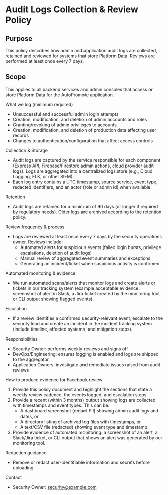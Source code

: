# Audit Logs Collection & Review Policy

Purpose
-------
This policy describes how admin and application audit logs are collected, retained and reviewed for systems that store Platform Data. Reviews are performed at least once every 7 days.

Scope
-----
This applies to all backend services and admin consoles that access or store Platform Data for the AutoPromote application.

What we log (minimum required)
- Unsuccessful and successful admin login attempts
- Creation, modification, and deletion of admin accounts and roles
- Granting/revoking of admin privileges to accounts
- Creation, modification, and deletion of production data affecting user records
- Changes to authentication/configuration that affect access controls

Collection & Storage
- Audit logs are captured by the service responsible for each component (Express API, Firebase/Firestore admin actions, cloud provider audit logs). Logs are aggregated into a centralized logs store (e.g., Cloud Logging, ELK, or other SIEM).
- Each log entry contains a UTC timestamp, source service, event type, redacted identifiers, and an actor (role or admin id) when available.

Retention
- Audit logs are retained for a minimum of 90 days (or longer if required by regulatory needs). Older logs are archived according to the retention policy.

Review frequency & process
- Logs are reviewed at least once every 7 days by the security operations owner. Reviews include:
  - Automated alerts for suspicious events (failed login bursts, privilege escalations, deletion of audit logs)
  - Manual review of aggregated event summaries and exceptions
  - Generating an incident/ticket when suspicious activity is confirmed

Automated monitoring & evidence
- We run automated scans/alerts that monitor logs and create alerts or tickets in our tracking system (example acceptable evidence: screenshot of alert in Slack, a Jira ticket created by the monitoring tool, or CLI output showing flagged events).

Escalation
- If a review identifies a confirmed security-relevant event, escalate to the security lead and create an incident in the incident tracking system (include timeline, affected systems, and mitigation steps).

Responsibilities
- Security Owner: performs weekly reviews and signs off
- DevOps/Engineering: ensures logging is enabled and logs are shipped to the aggregator
- Application Owners: investigate and remediate issues raised from audit reviews

How to produce evidence for Facebook review
1. Provide this policy document and highlight the sections that state a weekly review cadence, the events logged, and escalation steps.
2. Provide a recent (within 3 months) output showing logs are collected with timestamps and event types. This can be:
   - A dashboard screenshot (redact PII) showing admin audit logs and dates, or
   - A directory listing of archived log files with timestamps, or
   - A text/CSV file (redacted) showing event type and timestamp.
3. Provide evidence of automated monitoring: a screenshot of an alert, a Slack/Jira ticket, or CLI output that shows an alert was generated by our monitoring tool.

Redaction guidance
- Remove or redact user-identifiable information and secrets before uploading.

Contact
- Security Owner: security@example.com
